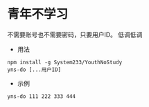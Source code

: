 <!--
 Copyright (c) 2022 github.com/System233
 
 This software is released under the MIT License.
 https://opensource.org/licenses/MIT
-->

# 青年不学习

不需要账号也不需要密码，只要用户ID。
低调低调

* 用法
```shell
npm install -g System233/YouthNoStudy
yns-do [...用户ID]

```

* 示例
```shell
yns-do 111 222 333 444
```